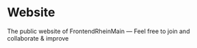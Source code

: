 # Website
The public website of FrontendRheinMain — Feel free to join and collaborate &amp; improve
